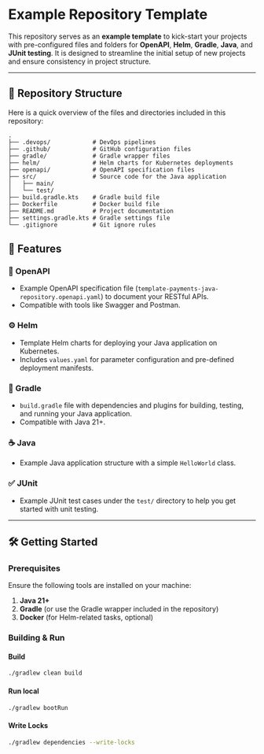 # Example Repository Template

This repository serves as an **example template** to kick-start your projects with pre-configured files and folders for **OpenAPI**, **Helm**, **Gradle**, **Java**, and **JUnit testing**. It is designed to streamline the initial setup of new projects and ensure consistency in project structure.

---

## 📂 Repository Structure

Here is a quick overview of the files and directories included in this repository:

```plaintext
.
├── .devops/            # DevOps pipelines
├── .github/            # GitHub configuration files
├── gradle/             # Gradle wrapper files
├── helm/               # Helm charts for Kubernetes deployments
├── openapi/            # OpenAPI specification files
├── src/                # Source code for the Java application
│   ├── main/
│   └── test/
├── build.gradle.kts    # Gradle build file
├── Dockerfile          # Docker build file
├── README.md           # Project documentation
├── settings.gradle.kts # Gradle settings file
└── .gitignore          # Git ignore rules
```

## 🚀 Features

### 📜 OpenAPI

- Example OpenAPI specification file (`template-payments-java-repository.openapi.yaml`) to document your RESTful APIs.
- Compatible with tools like Swagger and Postman.

### ⚙️ Helm

- Template Helm charts for deploying your Java application on Kubernetes.
- Includes `values.yaml` for parameter configuration and pre-defined deployment manifests.

### 🔧 Gradle

- `build.gradle` file with dependencies and plugins for building, testing, and running your Java application.
- Compatible with Java 21+.

### ☕ Java

- Example Java application structure with a simple `HelloWorld` class.

### ✅ JUnit

- Example JUnit test cases under the `test/` directory to help you get started with unit testing.

---

## 🛠️ Getting Started

### Prerequisites

Ensure the following tools are installed on your machine:

1. **Java 21+**
2. **Gradle** (or use the Gradle wrapper included in the repository)
3. **Docker** (for Helm-related tasks, optional)

### Building & Run

#### Build

```sh
./gradlew clean build
```

#### Run local

```sh
./gradlew bootRun
```

#### Write Locks

```sh
./gradlew dependencies --write-locks
```
